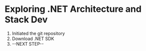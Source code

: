 # Exploring .NET Architecture and Stack Dev

1. Initiated the git repository
2. Download .NET SDK
3. --NEXT STEP--
